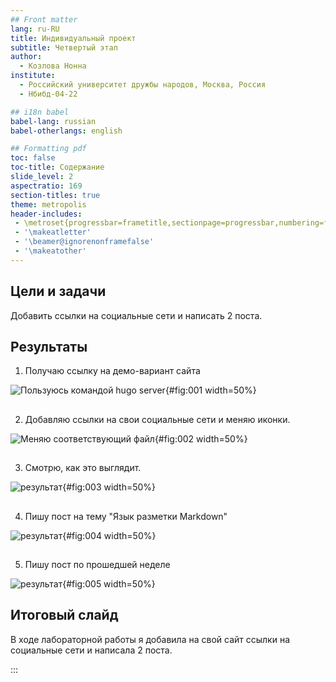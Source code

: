 ```yaml
---
## Front matter
lang: ru-RU
title: Индивидуальный проект
subtitle: Четвертый этап
author:
  - Козлова Нонна
institute:
  - Российский университет дружбы народов, Москва, Россия
  - Нбибд-04-22

## i18n babel
babel-lang: russian
babel-otherlangs: english

## Formatting pdf
toc: false
toc-title: Содержание
slide_level: 2
aspectratio: 169
section-titles: true
theme: metropolis
header-includes:
 - \metroset{progressbar=frametitle,sectionpage=progressbar,numbering=fraction}
 - '\makeatletter'
 - '\beamer@ignorenonframefalse'
 - '\makeatother'
---
```


## Цели и задачи

Добавить ссылки на социальные сети и написать 2 поста.

## Результаты

1. Получаю ссылку на демо-вариант сайта 

![Пользуюсь командой hugo server](image/1.png){#fig:001 width=50%}

##

2. Добавляю ссылки на свои социальные сети и меняю иконки. 

![Меняю соответствующий файл](image/2.png){#fig:002 width=50%}

##

3. Смотрю, как это выглядит. 

![результат](image/3.png){#fig:003 width=50%}

##

4. Пишу пост на тему "Язык разметки Markdown" 

![результат](image/4.png){#fig:004 width=50%}

##

5. Пишу пост по прошедшей неделе 

![результат](image/5.png){#fig:005 width=50%}

## Итоговый слайд

В ходе лабораторной работы я добавила на свой сайт ссылки на социальные сети и написала 2 поста.

:::

